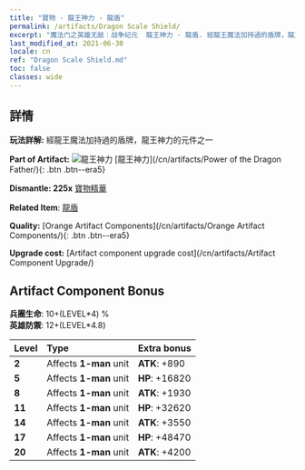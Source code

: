 ```yaml
---
title: "寶物 - 龍王神力 - 龍盾"
permalink: /artifacts/Dragon Scale Shield/
excerpt: "魔法门之英雄无敌：战争纪元  龍王神力 - 龍盾. 經龍王魔法加持過的盾牌，龍王神力的元件之一"
last_modified_at: 2021-06-30
locale: cn
ref: "Dragon Scale Shield.md"
toc: false
classes: wide
---
```




## 詳情

 **玩法詳解:** 經龍王魔法加持過的盾牌，龍王神力的元件之一

 **Part of Artifact:** ![龍王神力](/images/t/icon_artifact_40.png) [龍王神力](/cn/artifacts/Power of the Dragon Father/){: .btn .btn--era5}

 **Dismantle: 225x** [寶物精華](/cn/Items/con_905/)

 **Related Item**: [龍盾](/cn/Items/art_144/)

 **Quality:** [Orange Artifact Components](/cn/artifacts/Orange Artifact Components/){: .btn .btn--era5}

 **Upgrade cost:** [Artifact component upgrade cost](/cn/artifacts/Artifact Component Upgrade/)

## Artifact Component Bonus

  **兵團生命**: 10+(LEVEL\*4) %<br/>**英雄防禦**: 12+(LEVEL\*4.8)

  |  Level  | Type |    Extra bonus  | 
  |:--------|:-----|:----------------| 
  | **2** | Affects **1-man** unit | **ATK**: +890 | 
  | **5** | Affects **1-man** unit | **HP**: +16820 | 
  | **8** | Affects **1-man** unit | **ATK**: +1930 | 
  | **11** | Affects **1-man** unit | **HP**: +32620 | 
  | **14** | Affects **1-man** unit | **ATK**: +3550 | 
  | **17** | Affects **1-man** unit | **HP**: +48470 | 
  | **20** | Affects **1-man** unit | **ATK**: +4200 | 
